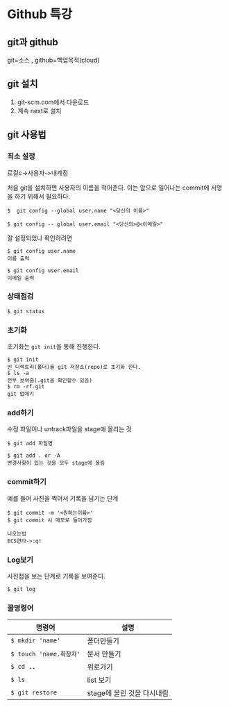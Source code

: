 

# Github 특강

## git과 github

git=소스 , github=백업목적(cloud)

## git 설치

1. git-scm.com에서 다운로드
2. 계속 next로 설치

## git 사용법

### 최소 설정

로컬c->사용자->내계정

처음 git을 설치하면 사용자의 이름을 적어준다. 이는 앞으로 일어나는 commit에 서명을 하기 위해서 필요하다.

```
$  git config --global user.name "<당신의 이름>"

$ git config -- global user.email "<당신의>@<이메일>"
```

잘 설정되었나 확인하려면

```
$ git config user.name 
이름 출력

$ git config user.email
이메일 출력
```



### 상태점검

```
$ git status
```



### 초기화 

초기화는 `git init`을 통해 진행한다.

```
$ git init
빈 디렉토리(폴더)를 git 저장소(repo)로 초기화 한다.
$ ls -a 
전부 보여줌(.git을 확인할수 있음)
$ rm -rf.git 
git 없애기
```



### add하기

수정 파일이나 untrack파일을 stage에 올리는 것

``` 
$ git add 파일명

$ git add . or -A
변경사항이 있는 것을 모두 stage에 올림
```

### commit하기

예를 들어 사진을 찍어서 기록을 남기는 단계

```
$ git commit -m '<원하는이름>'
$ git commit 시 메모로 들어가짐 

나오는법
ECS연타->:q!
```

### Log보기 

사진첩을 보는 단계로 기록을 보여준다.

```
$ git log
```

### 꿀명령어

| 명령어                  | 설명                       |
| ----------------------- | -------------------------- |
| `$ mkdir 'name'`        | 폴더만들기                 |
| `$ touch 'name.확장자'` | 문서 만들기                |
| `$ cd ..`               | 위로가기                   |
| `$ ls`                  | list 보기                  |
| `$ git restore`         | stage에 올린 것을 다시내림 |







